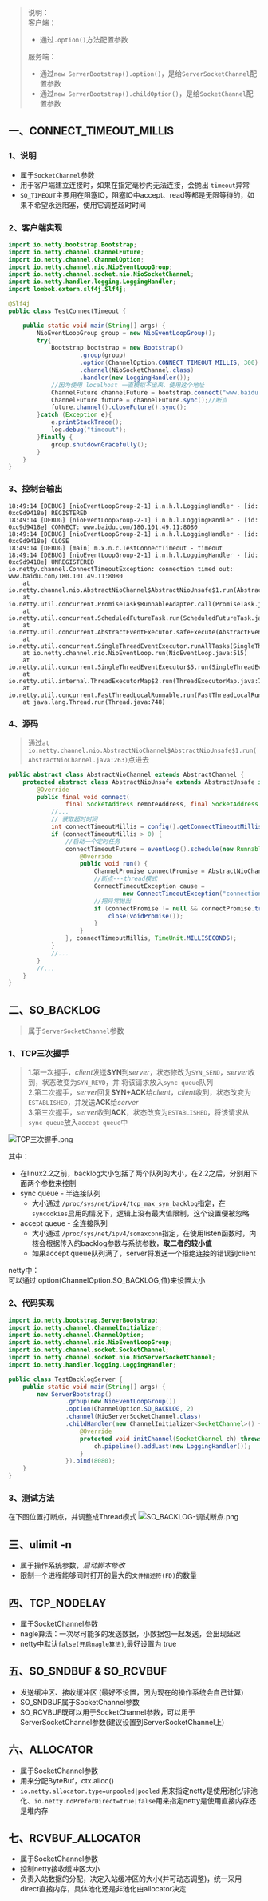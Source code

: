 
> 说明：  
> 客户端：  
>  * 通过`.option()`方法配置参数  
> 
> 服务端：
>  * 通过`new ServerBootstrap().option()`，是给`ServerSocketChannel`配置参数
>  * 通过`new ServerBootstrap().childOption()`，是给`SocketChannel`配置参数

## 一、CONNECT_TIMEOUT_MILLIS

### 1、说明

 * 属于`SocketChannel`参数
 * 用于客户端建立连接时，如果在指定毫秒内无法连接，会抛出 `timeout`异常
 * `SO_TIMEOUT`主要用在阻塞IO，阻塞IO中accept、read等都是无限等待的，如果不希望永远阻塞，使用它调整超时时间

### 2、客户端实现

```java
import io.netty.bootstrap.Bootstrap;
import io.netty.channel.ChannelFuture;
import io.netty.channel.ChannelOption;
import io.netty.channel.nio.NioEventLoopGroup;
import io.netty.channel.socket.nio.NioSocketChannel;
import io.netty.handler.logging.LoggingHandler;
import lombok.extern.slf4j.Slf4j;

@Slf4j
public class TestConnectTimeout {

    public static void main(String[] args) {
        NioEventLoopGroup group = new NioEventLoopGroup();
        try{
            Bootstrap bootstrap = new Bootstrap()
                    .group(group)
                    .option(ChannelOption.CONNECT_TIMEOUT_MILLIS, 300)
                    .channel(NioSocketChannel.class)
                    .handler(new LoggingHandler());
            //因为使用 localhost 一直模拟不出来，使用这个地址
            ChannelFuture channelFuture = bootstrap.connect("www.baidu.com", 8080);
            ChannelFuture future = channelFuture.sync();//断点
            future.channel().closeFuture().sync();
        }catch (Exception e){
            e.printStackTrace();
            log.debug("timeout");
        }finally {
            group.shutdownGracefully();
        }
    }
}
```

### 3、控制台输出
```
18:49:14 [DEBUG] [nioEventLoopGroup-2-1] i.n.h.l.LoggingHandler - [id: 0xc9d9418e] REGISTERED
18:49:14 [DEBUG] [nioEventLoopGroup-2-1] i.n.h.l.LoggingHandler - [id: 0xc9d9418e] CONNECT: www.baidu.com/180.101.49.11:8080
18:49:14 [DEBUG] [nioEventLoopGroup-2-1] i.n.h.l.LoggingHandler - [id: 0xc9d9418e] CLOSE
18:49:14 [DEBUG] [main] m.x.n.c.TestConnectTimeout - timeout
18:49:14 [DEBUG] [nioEventLoopGroup-2-1] i.n.h.l.LoggingHandler - [id: 0xc9d9418e] UNREGISTERED
io.netty.channel.ConnectTimeoutException: connection timed out: www.baidu.com/180.101.49.11:8080
	at io.netty.channel.nio.AbstractNioChannel$AbstractNioUnsafe$1.run(AbstractNioChannel.java:263)
	at io.netty.util.concurrent.PromiseTask$RunnableAdapter.call(PromiseTask.java:38)
	at io.netty.util.concurrent.ScheduledFutureTask.run(ScheduledFutureTask.java:127)
	at io.netty.util.concurrent.AbstractEventExecutor.safeExecute(AbstractEventExecutor.java:163)
	at io.netty.util.concurrent.SingleThreadEventExecutor.runAllTasks(SingleThreadEventExecutor.java:416)
	at io.netty.channel.nio.NioEventLoop.run(NioEventLoop.java:515)
	at io.netty.util.concurrent.SingleThreadEventExecutor$5.run(SingleThreadEventExecutor.java:918)
	at io.netty.util.internal.ThreadExecutorMap$2.run(ThreadExecutorMap.java:74)
	at io.netty.util.concurrent.FastThreadLocalRunnable.run(FastThreadLocalRunnable.java:30)
	at java.lang.Thread.run(Thread.java:748)
```

### 4、源码

> 通过`at io.netty.channel.nio.AbstractNioChannel$AbstractNioUnsafe$1.run(AbstractNioChannel.java:263)`点进去

```java
public abstract class AbstractNioChannel extends AbstractChannel {
    protected abstract class AbstractNioUnsafe extends AbstractUnsafe implements NioUnsafe {
        @Override
        public final void connect(
                final SocketAddress remoteAddress, final SocketAddress localAddress, final ChannelPromise promise) {
            //...
            // 获取超时时间
            int connectTimeoutMillis = config().getConnectTimeoutMillis();
            if (connectTimeoutMillis > 0) {
                //启动一个定时任务
                connectTimeoutFuture = eventLoop().schedule(new Runnable() {
                    @Override
                    public void run() {
                        ChannelPromise connectPromise = AbstractNioChannel.this.connectPromise;
                        //断点---thread模式
                        ConnectTimeoutException cause =
                                new ConnectTimeoutException("connection timed out: " + remoteAddress);
                        //把异常抛出
                        if (connectPromise != null && connectPromise.tryFailure(cause)) {
                            close(voidPromise());
                        }
                    }
                }, connectTimeoutMillis, TimeUnit.MILLISECONDS);
            }
            //...
        }
        //...
    }
}
```

## 二、SO_BACKLOG

> 属于`ServerSocketChannel`参数

### 1、TCP三次握手

> 1.第一次握手，*client*发送**SYN**到*server*，状态修改为`SYN_SEND`，*server*收到，状态改变为`SYN_REVD`，并
>   将该请求放入`sync queue`队列  
> 2.第二次握手，*server*回复**SYN+ACK**给*client*，*client*收到，状态改变为`ESTABLISHED`，并发送**ACK**给*server*  
> 3.第三次握手，*server*收到**ACK**，状态改变为`ESTABLISHED`，将该请求从`sync queue`放入`accept queue`中

![TCP三次握手.png](../../../../assets/img/netty-hm/TCP三次握手.png)

其中：  
 * 在linux2.2之前，backlog大小包括了两个队列的大小，在2.2之后，分别用下面两个参数来控制
 * sync queue - 半连接队列
    * 大小通过 `/proc/sys/net/ipv4/tcp_max_syn_backlog`指定，在`syncookies`启用的情况下，逻辑上没有最大值限制，这个设置便被忽略
 * accept queue - 全连接队列
    * 大小通过 `/proc/sys/net/ipv4/somaxconn`指定，在使用listen函数时，内核会根据传入的backlog参数与系统参数，**取二者的较小值**
    * 如果accept queue队列满了，server将发送一个拒绝连接的错误到client

netty中：  
可以通过 option(ChannelOption.SO_BACKLOG,值)来设置大小

### 2、代码实现
```java
import io.netty.bootstrap.ServerBootstrap;
import io.netty.channel.ChannelInitializer;
import io.netty.channel.ChannelOption;
import io.netty.channel.nio.NioEventLoopGroup;
import io.netty.channel.socket.SocketChannel;
import io.netty.channel.socket.nio.NioServerSocketChannel;
import io.netty.handler.logging.LoggingHandler;

public class TestBacklogServer {
    public static void main(String[] args) {
        new ServerBootstrap()
                .group(new NioEventLoopGroup())
                .option(ChannelOption.SO_BACKLOG, 2)
                .channel(NioServerSocketChannel.class)
                .childHandler(new ChannelInitializer<SocketChannel>() {
                    @Override
                    protected void initChannel(SocketChannel ch) throws Exception {
                        ch.pipeline().addLast(new LoggingHandler());
                    }
                }).bind(8080);
    }
}

```

### 3、测试方法

在下图位置打断点，并调整成Thread模式
![SO_BACKLOG-调试断点.png](../../../../assets/img/netty-hm/SO_BACKLOG-调试断点.png)

## 三、ulimit -n

 * 属于操作系统参数，_启动脚本修改_
 * 限制一个进程能够同时打开的最大的`文件描述符(FD)`的数量

## 四、TCP_NODELAY

 * 属于SocketChannel参数
 * nagle算法：一次尽可能多的发送数据，小数据包一起发送，会出现延迟
 * netty中默认`false(开启nagle算法)`,最好设置为 true

## 五、SO_SNDBUF & SO_RCVBUF

 * 发送缓冲区、接收缓冲区 (最好不设置，因为现在的操作系统会自己计算)
 * SO_SNDBUF属于SocketChannel参数
 * SO_RCVBUF既可以用于SocketChannel参数，可以用于ServerSocketChannel参数(建议设置到ServerSocketChannel上)

## 六、ALLOCATOR

 * 属于SocketChannel参数
 * 用来分配ByteBuf，ctx.alloc()
 * `io.netty.allocator.type=unpooled|pooled` 用来指定netty是使用池化/非池化、`io.netty.noPreferDirect=true|false`用来指定netty是使用直接内存还是堆内存

## 七、RCVBUF_ALLOCATOR

 * 属于SocketChannel参数
 * 控制netty接收缓冲区大小
 * 负责入站数据的分配，决定入站缓冲区的大小(并可动态调整)，统一采用direct直接内存，具体池化还是非池化由allocator决定
